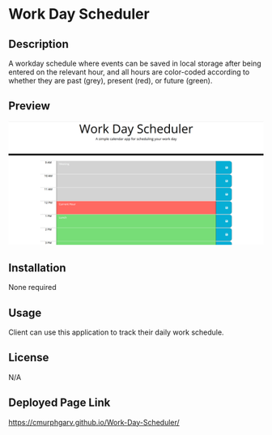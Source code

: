 # Work Day Scheduler

## Description

A workday schedule where events can be saved in local storage after being entered on the relevant hour, and all hours are color-coded according to whether they are past (grey), present (red), or future (green).

## Preview 

![Website Preview Image](./preview.png)

## Installation

None required

## Usage

Client can use this application to track their daily work schedule.

## License

N/A

## Deployed Page Link
https://cmurphgarv.github.io/Work-Day-Scheduler/
